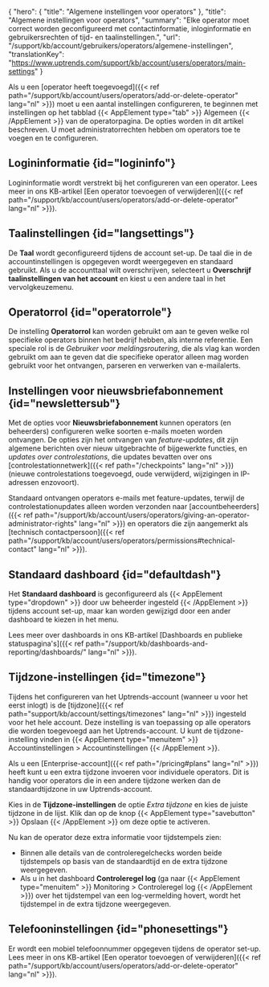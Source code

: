 {
  "hero": {
    "title": "Algemene instellingen voor operators"
  },
  "title": "Algemene instellingen voor operators",
  "summary": "Elke operator moet correct worden geconfigureerd met contactinformatie, inloginformatie en gebruikersrechten of tijd- en taalinstellingen.",
  "url": "/support/kb/account/gebruikers/operators/algemene-instellingen",
  "translationKey": "https://www.uptrends.com/support/kb/account/users/operators/main-settings"
}

Als u een [operator heeft toegevoegd]({{< ref path="/support/kb/account/users/operators/add-or-delete-operator" lang="nl" >}}) moet u een aantal instellingen configureren, te beginnen met instellingen op het tabblad {{< AppElement type="tab" >}} Algemeen {{< /AppElement >}} van de operatorpagina. De opties worden in dit artikel beschreven. U moet administratorrechten hebben om operators toe te voegen en te configureren.

## Logininformatie {id="logininfo"}
Logininformatie wordt verstrekt bij het configureren van een operator. Lees meer in ons KB-artikel [Een operator toevoegen of verwijderen]({{< ref path="/support/kb/account/users/operators/add-or-delete-operator" lang="nl" >}}).

## Taalinstellingen {id="langsettings"}
De **Taal** wordt geconfigureerd tijdens de account set-up. De taal die in de accountinstellingen is opgegeven wordt weergegeven en standaard gebruikt. Als u de accounttaal wilt overschrijven, selecteert u **Overschrijf taalinstellingen van het account** en kiest u een andere taal in het vervolgkeuzemenu.

## Operatorrol {id="operatorrole"}
De instelling **Operatorrol** kan worden gebruikt om aan te geven welke rol specifieke operators binnen het bedrijf hebben, als interne referentie. Een speciale rol is de *Gebruiker voor meldingsroutering*, die als vlag kan worden gebruikt om aan te geven dat die specifieke operator alleen mag worden gebruikt voor het ontvangen, parseren en verwerken van e-mailalerts. 

## Instellingen voor nieuwsbriefabonnement {id="newslettersub"}
Met de opties voor **Nieuwsbriefabonnement** kunnen operators (en beheerders) configureren welke soorten e-mails moeten worden ontvangen. De opties zijn het ontvangen van *feature-updates*, dit zijn algemene berichten over nieuw uitgebrachte of bijgewerkte functies, en *updates over controlestations*, die updates bevatten over ons [controlestationnetwerk]({{< ref path="/checkpoints" lang="nl" >}}) (nieuwe controlestations toegevoegd, oude verwijderd, wijzigingen in IP-adressen enzovoort). 

Standaard ontvangen operators e-mails met feature-updates, terwijl de controlestationupdates alleen worden verzonden naar [accountbeheerders]({{< ref path="/support/kb/account/users/operators/giving-an-operator-administrator-rights" lang="nl" >}}) en operators die zijn aangemerkt als [technisch contactpersoon]({{< ref path="/support/kb/account/users/operators/permissions#technical-contact" lang="nl" >}}).

## Standaard dashboard {id="defaultdash"}
Het **Standaard dashboard** is geconfigureerd als {{< AppElement type="dropdown" >}} door uw beheerder ingesteld {{< /AppElement >}} tijdens account set-up, maar kan worden gewijzigd door een ander dashboard te kiezen in het menu.

Lees meer over dashboards in ons KB-artikel [Dashboards en publieke statuspagina's]({{< ref path="/support/kb/dashboards-and-reporting/dashboards/" lang="nl" >}}).

## Tijdzone-instellingen {id="timezone"}
Tijdens het configureren van het Uptrends-account (wanneer u voor het eerst inlogt) is de [tijdzone]({{< ref path="support/kb/account/settings/timezones" lang="nl" >}}) ingesteld voor het hele account. Deze instelling is van toepassing op alle operators die worden toegevoegd aan het Uptrends-account. U kunt de tijdzone-instelling vinden in {{< AppElement type="menuitem" >}} Accountinstellingen > Accountinstellingen {{< /AppElement >}}. 


Als u een [Enterprise-account]({{< ref path="/pricing#plans" lang="nl" >}}) heeft kunt u een extra tijdzone invoeren voor individuele operators. Dit is handig voor operators die in een andere tijdzone werken dan de standaardtijdzone in uw Uptrends-account.

Kies in de **Tijdzone-instellingen** de optie *Extra tijdzone* en kies de juiste tijdzone in de lijst. Klik dan op de knop {{< AppElement type="savebutton" >}} Opslaan {{< /AppElement >}} om deze optie te activeren.

Nu kan de operator deze extra informatie voor tijdstempels zien:

- Binnen alle details van de controleregelchecks worden beide tijdstempels op basis van de standaardtijd en de extra tijdzone weergegeven.
- Als u in het dashboard **Controleregel log**  (ga naar {{< AppElement type="menuitem" >}} Monitoring > Controleregel log {{< /AppElement >}}) over het tijdstempel van een log-vermelding hovert, wordt het tijdstempel in de extra tijdzone weergegeven.

## Telefooninstellingen {id="phonesettings"}
Er wordt een mobiel telefoonnummer opgegeven tijdens de operator set-up. Lees meer in ons KB-artikel [Een operator toevoegen of verwijderen]({{< ref path="/support/kb/account/users/operators/add-or-delete-operator" lang="nl" >}}).  